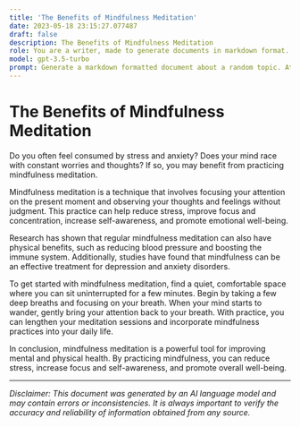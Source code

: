 ```yaml
---
title: 'The Benefits of Mindfulness Meditation'
date: 2023-05-18 23:15:27.077487
draft: false
description: The Benefits of Mindfulness Meditation
role: You are a writer, made to generate documents in markdown format. It is very important that all of the documents you generate are in valid markdown format.
model: gpt-3.5-turbo
prompt: Generate a markdown formatted document about a random topic. At the bottom, include a disclaimer explaining that the document was generated by you. The first line of the document should be the title. Make sure that the entire document is in proper markdown format, using a mix of various tags to make the document visually appealing.
---
```


# The Benefits of Mindfulness Meditation

Do you often feel consumed by stress and anxiety? Does your mind race with constant worries and thoughts? If so, you may benefit from practicing mindfulness meditation.

Mindfulness meditation is a technique that involves focusing your attention on the present moment and observing your thoughts and feelings without judgment. This practice can help reduce stress, improve focus and concentration, increase self-awareness, and promote emotional well-being.

Research has shown that regular mindfulness meditation can also have physical benefits, such as reducing blood pressure and boosting the immune system. Additionally, studies have found that mindfulness can be an effective treatment for depression and anxiety disorders.

To get started with mindfulness meditation, find a quiet, comfortable space where you can sit uninterrupted for a few minutes. Begin by taking a few deep breaths and focusing on your breath. When your mind starts to wander, gently bring your attention back to your breath. With practice, you can lengthen your meditation sessions and incorporate mindfulness practices into your daily life.

In conclusion, mindfulness meditation is a powerful tool for improving mental and physical health. By practicing mindfulness, you can reduce stress, increase focus and self-awareness, and promote overall well-being.

---

*Disclaimer: This document was generated by an AI language model and may contain errors or inconsistencies. It is always important to verify the accuracy and reliability of information obtained from any source.*